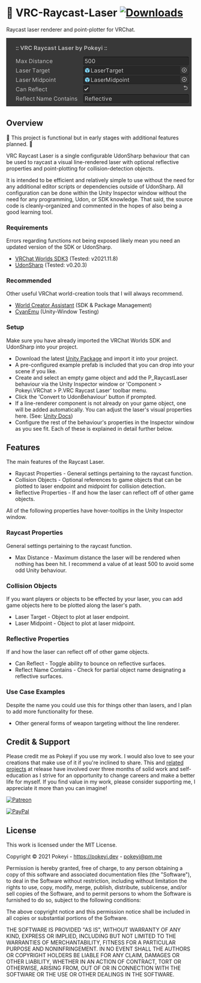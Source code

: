 # 🚧 VRC-Raycast-Laser [![Downloads](https://img.shields.io/github/downloads/Pokeyi/VRC-Raycast-Laser/total?logo=github)](https://github.com/Pokeyi/VRC-Raycast-Laser/releases)
Raycast laser renderer and point-plotter for VRChat.

![Raycast Laser](P_RaycastLaser.png)

## Overview
🚧 This project is functional but in early stages with additional features planned. 🚧

VRC Raycast Laser is a single configurable UdonSharp behaviour that can be used to raycast a visual line-rendered laser with optional reflective properties and point-plotting for collision-detection objects.

It is intended to be efficient and relatively simple to use without the need for any additional editor scripts or dependencies outside of UdonSharp. All configuration can be done within the Unity Inspector window without the need for any programming, Udon, or SDK knowledge. That said, the source code is cleanly-organized and commented in the hopes of also being a good learning tool.

### Requirements
Errors regarding functions not being exposed likely mean you need an updated version of the SDK or UdonSharp.
- [VRChat Worlds SDK3](https://vrchat.com/home/download) (Tested: v2021.11.8)
- [UdonSharp](https://github.com/MerlinVR/UdonSharp) (Tested: v0.20.3)

### Recommended
Other useful VRChat world-creation tools that I will always recommend.
- [World Creator Assistant](https://github.com/Varneon/WorldCreatorAssistant) (SDK & Package Management)
- [CyanEmu](https://github.com/CyanLaser/CyanEmu) (Unity-Window Testing)

### Setup
Make sure you have already imported the VRChat Worlds SDK and UdonSharp into your project.
- Download the latest [Unity Package](https://github.com/Pokeyi/VRC-Raycast-Laser/releases) and import it into your project.
- A pre-configured example prefab is included that you can drop into your scene if you like.
- Create and select an empty game object and add the P_RaycastLaser behaviour via the Unity Inspector window or 'Component > Pokeyi.VRChat > P.VRC Raycast Laser' toolbar menu.
- Click the 'Convert to UdonBehaviour' button if prompted.
- If a line-renderer component is not already on your game object, one will be added automatically. You can adjust the laser's visual properties here. (See: [Unity Docs](https://docs.unity3d.com/Manual/class-LineRenderer.html))
- Configure the rest of the behaviour's properties in the Inspector window as you see fit. Each of these is explained in detail further below.

## Features
The main features of the Raycast Laser.
- Raycast Properties - General settings pertaining to the raycast function.
- Collision Objects - Optional references to game objects that can be plotted to laser endpoint and midpoint for collision detection.
- Reflective Properties - If and how the laser can reflect off of other game objects.

All of the following properties have hover-tooltips in the Unity Inspector window.

### Raycast Properties
General settings pertaining to the raycast function.
- Max Distance - Maximum distance the laser will be rendered when nothing has been hit. I recommend a value of at least 500 to avoid some odd Unity behaviour.

### Collision Objects
If you want players or objects to be effected by your laser, you can add game objects here to be plotted along the laser's path.
- Laser Target - Object to plot at laser endpoint.
- Laser Midpoint - Object to plot at laser midpoint.

### Reflective Properties
If and how the laser can reflect off of other game objects.
- Can Reflect - Toggle ability to bounce on reflective surfaces.
- Reflect Name Contains - Check for partial object name designating a reflective surfaces.

### Use Case Examples
Despite the name you could use this for things other than lasers, and I plan to add more functionality for these.
- Other general forms of weapon targeting without the line renderer.

## Credit & Support
Please credit me as Pokeyi if you use my work. I would also love to see your creations that make use of it if you're inclined to share. This and [related projects](https://github.com/Pokeyi/VRC-Omni-Action) at release have involved over three months of solid work and self-education as I strive for an opportunity to change careers and make a better life for myself. If you find value in my work, please consider supporting me, I appreciate it more than you can imagine!

[![Patreon](https://img.shields.io/badge/Patreon-Support-red?logo=patreon)](https://patreon.com/pokeyi)

[![PayPal](https://img.shields.io/badge/PayPal-Donate-blue?logo=paypal)](https://www.paypal.com/donate?hosted_button_id=XFBLJ5GNSLGRC)

## License
This work is licensed under the MIT License.

Copyright © 2021 Pokeyi - https://pokeyi.dev - [pokeyi@pm.me](mailto:pokeyi@pm.me)

Permission is hereby granted, free of charge, to any person obtaining a copy
of this software and associated documentation files (the "Software"), to deal
in the Software without restriction, including without limitation the rights
to use, copy, modify, merge, publish, distribute, sublicense, and/or sell
copies of the Software, and to permit persons to whom the Software is
furnished to do so, subject to the following conditions:

The above copyright notice and this permission notice shall be included in all
copies or substantial portions of the Software.

THE SOFTWARE IS PROVIDED "AS IS", WITHOUT WARRANTY OF ANY KIND, EXPRESS OR
IMPLIED, INCLUDING BUT NOT LIMITED TO THE WARRANTIES OF MERCHANTABILITY,
FITNESS FOR A PARTICULAR PURPOSE AND NONINFRINGEMENT. IN NO EVENT SHALL THE
AUTHORS OR COPYRIGHT HOLDERS BE LIABLE FOR ANY CLAIM, DAMAGES OR OTHER
LIABILITY, WHETHER IN AN ACTION OF CONTRACT, TORT OR OTHERWISE, ARISING FROM,
OUT OF OR IN CONNECTION WITH THE SOFTWARE OR THE USE OR OTHER DEALINGS IN THE
SOFTWARE.
